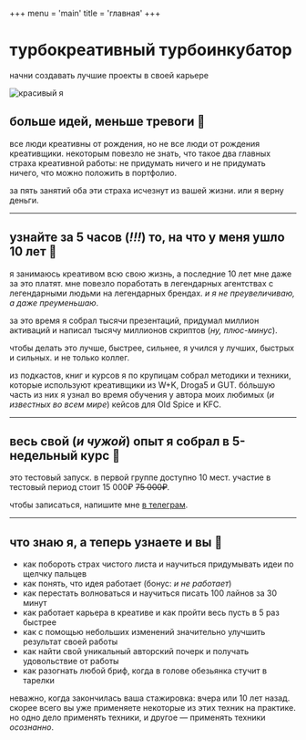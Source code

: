 +++
menu = 'main'
title = 'главная'
+++

# турбокреативный турбоинкубатор
начни создавать лучшие проекты в своей карьере

![красивый я](./self.jpeg)

## больше идей, меньше тревоги 🫣
все люди креативны от рождения, но не все люди от рождения креативщики. некоторым повезло не знать, что такое два главных страха креативной работы: не придумать ничего и не придумать ничего, что можно положить в портфолио.

за пять занятий оба эти страха исчезнут из вашей жизни. или я верну деньги.
___

## узнайте за 5 часов (_!!!_) то, на что у меня ушло 10 лет 🚀
я занимаюсь креативом всю свою жизнь, а последние 10 лет мне даже за это платят. мне повезло поработать в легендарных агентствах с легендарными людьми на легендарных брендах. _и я не преувеличиваю, а даже преуменьшаю_.

за это время я собрал тысячи презентаций, придумал миллион активаций и написал тысячу миллионов скриптов (_ну, плюс-минус_).

чтобы делать это лучше, быстрее, сильнее, я учился у лучших, быстрых и сильных. и не только коллег.

из подкастов, книг и курсов я по крупицам собрал методики и техники, которые используют креативщики из W+K, Droga5 и GUT. бóльшую часть из них я узнал во время обучения у автора моих любимых (_и известных во всем мире_) кейсов для Old Spice и KFC.

___

## весь свой (_и чужой_) опыт я собрал в 5-недельный курс 🍔
это тестовый запуск. в первой группе доступно 10 мест. участие в тестовый период стоит 15 000₽ ~~75 000₽~~.

чтобы записаться, напишите мне [в телеграм](https://martyuk.t.me/).
___

## что знаю я, а теперь узнаете и вы 🌚

- как побороть страх чистого листа и научиться придумывать идеи по щелчку пальцев
- как понять, что идея работает (бонус: _и не работает_)
- как перестать волноваться и научиться писать 100 лайнов за 30 минут
- как работает карьера в креативе и как пройти весь пусть в 5 раз быстрее
- как с помощью небольших изменений значительно улучшить результат своей работы
- как найти свой уникальный авторский почерк и получать удовольствие от работы
- как разогнать любой бриф, когда в голове обезьянка стучит в тарелки

неважно, когда закончилась ваша стажировка: вчера или 10 лет назад. скорее всего вы уже применяете некоторые из этих техник на практике. но одно дело применять техники, и другое — применять техники _осознанно_.